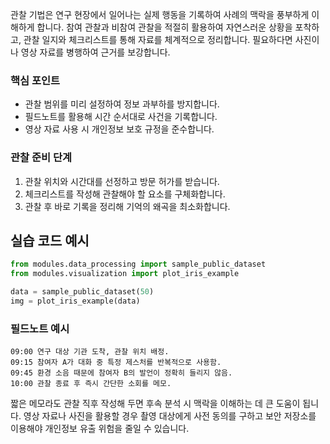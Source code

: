 관찰 기법은 연구 현장에서 일어나는 실제 행동을 기록하여 사례의 맥락을 풍부하게 이해하게 합니다. 참여 관찰과 비참여 관찰을 적절히 활용하여 자연스러운 상황을 포착하고, 관찰 일지와 체크리스트를 통해 자료를 체계적으로 정리합니다. 필요하다면 사진이나 영상 자료를 병행하여 근거를 보강합니다.

### 핵심 포인트
* 관찰 범위를 미리 설정하여 정보 과부하를 방지합니다.
* 필드노트를 활용해 시간 순서대로 사건을 기록합니다.
* 영상 자료 사용 시 개인정보 보호 규정을 준수합니다.

### 관찰 준비 단계
1. 관찰 위치와 시간대를 선정하고 방문 허가를 받습니다.
2. 체크리스트를 작성해 관찰해야 할 요소를 구체화합니다.
3. 관찰 후 바로 기록을 정리해 기억의 왜곡을 최소화합니다.

## 실습 코드 예시
```python
from modules.data_processing import sample_public_dataset
from modules.visualization import plot_iris_example

data = sample_public_dataset(50)
img = plot_iris_example(data)
```

### 필드노트 예시
```
09:00 연구 대상 기관 도착, 관찰 위치 배정.
09:15 참여자 A가 대화 중 특정 제스처를 반복적으로 사용함.
09:45 환경 소음 때문에 참여자 B의 발언이 정확히 들리지 않음.
10:00 관찰 종료 후 즉시 간단한 소회를 메모.
```

짧은 메모라도 관찰 직후 작성해 두면 후속 분석 시 맥락을 이해하는 데 큰 도움이 됩니다. 영상 자료나 사진을 활용할 경우 촬영 대상에게 사전 동의를 구하고 보안 저장소를 이용해야 개인정보 유출 위험을 줄일 수 있습니다.


